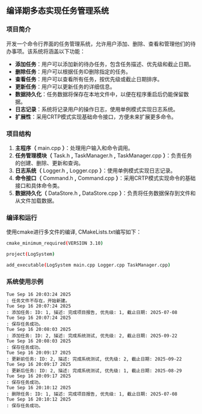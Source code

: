 ## 编译期多态实现任务管理系统
### 项目简介

开发一个命令行界面的任务管理系统，允许用户添加、删除、查看和管理他们的待办事项。该系统将涵盖以下功能：

- **添加任务**：用户可以添加新的待办任务，包含任务描述、优先级和截止日期。
- **删除任务**：用户可以根据任务ID删除指定的任务。
- **查看任务**：用户可以查看所有任务，按优先级或截止日期排序。
- **更新任务**：用户可以更新任务的详细信息。
- **数据持久化**：任务数据将保存在本地文件中，以便在程序重启后仍能保留数据。
- **日志记录**：系统将记录用户的操作日志，使用单例模式实现日志系统。
- **扩展性**：采用CRTP模式实现基础命令接口，方便未来扩展更多命令。

### 项目结构

1. **主程序（** main.cpp **）**：处理用户输入和命令调用。
2. **任务管理模块（** Task.h **,** TaskManager.h **,** TaskManager.cpp **）**：负责任务的创建、删除、更新和查询。
3. **日志系统（** Logger.h **,** Logger.cpp **）**：使用单例模式实现日志记录。
4. **命令接口（** Command.h **,** Command.cpp **）**：采用CRTP模式实现命令的基础接口和具体命令类。
5. **数据持久化（** DataStore.h **,** DataStore.cpp **）**：负责将任务数据保存到文件和从文件加载数据。

### 编译和运行
使用cmake进行多文件的编译,
CMakeLists.txt编写如下：
``` Bash
cmake_minimum_required(VERSION 3.10)

project(LogSystem)

add_executable(LogSystem main.cpp Logger.cpp TaskManager.cpp)

```
### 系统使用示例
```
Tue Sep 16 20:03:24 2025
: 任务文件不存在，开始新建。
Tue Sep 16 20:07:24 2025
: 添加任务: ID: 1, 描述: 完成项目报告, 优先级: 1, 截止日期: 2025-07-08
Tue Sep 16 20:07:24 2025
: 保存任务成功。
Tue Sep 16 20:08:03 2025
: 添加任务: ID: 2, 描述: 完成系统测试, 优先级: 2, 截止日期: 2025-09-22
Tue Sep 16 20:08:03 2025
: 保存任务成功。
Tue Sep 16 20:09:17 2025
: 更新前任务: ID: 2, 描述: 完成系统测试, 优先级: 2, 截止日期: 2025-09-22
Tue Sep 16 20:09:17 2025
: 更新后任务: ID: 2, 描述: 完成系统测试, 优先级: 1, 截止日期: 2025-08-29
Tue Sep 16 20:09:17 2025
: 保存任务成功。
Tue Sep 16 20:10:12 2025
: 删除任务: ID: 1, 描述: 完成项目报告, 优先级: 1, 截止日期: 2025-07-08
Tue Sep 16 20:10:12 2025
: 保存任务成功。
```
